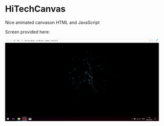 # HiTechCanvas

Nice animated canvason HTML and JavaScript

Screen provided here:

![alt text](https://raw.githubusercontent.com/akshinmustafayev/HiTechCanvas/master/screen.png)
